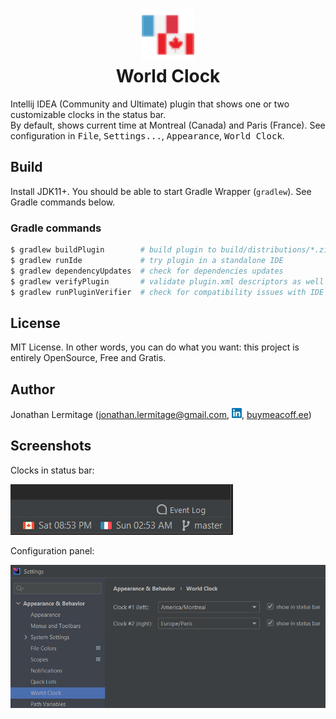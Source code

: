 <h1 align="center">
    <a href="https://plugins.jetbrains.com/plugin/11058-extra-icons">
      <img src="./src/main/resources/META-INF/pluginIcon.svg" width="84" height="84" alt="logo"/>
    </a><br/>
    World Clock
</h1>

Intellij IDEA (Community and Ultimate) plugin that shows one or two customizable clocks in the status bar.  
By default, shows current time at Montreal (Canada) and Paris (France). See configuration in <kbd>File</kbd>, <kbd>Settings...</kbd>, <kbd>Appearance</kbd>, <kbd>World Clock</kbd>.

## Build

Install JDK11+. You should be able to start Gradle Wrapper (`gradlew`). See Gradle commands below.

### Gradle commands

```bash
$ gradlew buildPlugin        # build plugin to build/distributions/*.zip
$ gradlew runIde             # try plugin in a standalone IDE
$ gradlew dependencyUpdates  # check for dependencies updates
$ gradlew verifyPlugin       # validate plugin.xml descriptors as well as plugin's archive structure
$ gradlew runPluginVerifier  # check for compatibility issues with IDE
```

## License

MIT License. In other words, you can do what you want: this project is entirely OpenSource, Free and Gratis.

## Author

Jonathan Lermitage (<jonathan.lermitage@gmail.com>, [![linkedin](misc/linkedin_profile_badge.png)](https://www.linkedin.com/in/jonathan-lermitage-092711142/), [buymeacoff.ee](https://buymeacoff.ee/jlermitage))

## Screenshots

Clocks in status bar:

![clocks](misc/statusbar.png)

Configuration panel:

![clocks](misc/config.png)
